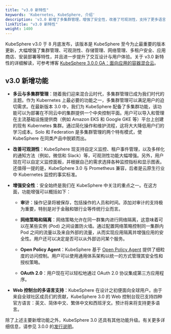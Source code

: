 ```yaml
---
title: "v3.0 新特性"
keywords: 'Kubernetes, KubeSphere, 介绍'
description: 'v3.0 新增了多集群管理，增强了安全性，改善了可观测性，支持了更多语言'
linkTitle: "v3.0 新特性"
weight: 1400
---
```


KubeSphere v3.0 于 8 月底发布，该版本是 KubeSphere 至今为止最重要的版本更新，大幅增强了集群管理、可观测性、存储管理、网络管理、多租户安全、应用商店、安装部署等特性，并且进一步提升了交互设计与用户体验。关于 v3.0 新特性的详细解读，可参考博客 [KubeSphere 3.0.0 GA：面向应用的容器混合云](../../../blogs/kubesphere-3.0.0-ga-announcement/)。

## v3.0 新增功能

- **多云与多集群管理**：随着我们迎来混合云时代，多集群管理已成为我们时代的主题。作为 Kubernetes 上最必要的功能之一，多集群管理可以满足用户的迫切需求。在最新版本 3.0 中，我们为 KubeSphere 配备了多集群功能，该功能可以为部署在不同云中的集群提供一个中央控制平面。用户可以导入和管理在主流基础设施提供商（例如 Amazon EKS 和 Google GKE 等）平台上创建的现有 Kubernetes 集群。通过简化操作和维护流程，这将大大降低用户们的学习成本。Solo 和 Federation 是多集群管理的两个特有模式，使 KubeSphere 在同类产品中脱颖而出。

- **改善可观测性**：KubeSphere 现支持自定义监控、租户事件管理，以及多样化的通知方法（例如，微信和 Slack）等，可观测性功能大幅增强。另外，用户现在可以自定义监控面板，并根据自己的需求选择各种监控指标和显示图表。还值得一提的是，KubeSphere 3.0 与 Prometheus 兼容，后者是云原生行业中 Kubernetes 监控的事实标准。

- **增强安全性**：安全始终是我们在 KubeSphere 中关注的重点之一。在这方面，功能增强可以概括如下：

  - **审计**：操作记录将被保存，包括操作的人员和时间。添加对审计的支持极为重要，特别是对于金融和银行业等传统行业而言。

  - **网络策略和隔离**：网络策略允许在同一群集内进行网络隔离，这意味着可以在某些实例 (Pod) 之间设置防火墙。通过配置网络策略控制同一集群内 Pod 之间的流量以及来自外部的流量，从而实现应用隔离并增强应用的安全性。用户还可以决定是否可以从外部访问某个服务。

  - **Open Policy Agent**：KubeSphere 基于 [Open Policy Agent](https://www.openpolicyagent.org/) 提供了细粒度的访问控制。用户可以使用通用体系架构以统一的方式管理其安全性和授权策略。

  - **OAuth 2.0**：用户现在可以轻松地通过 OAuth 2.0 协议集成第三方应用程序。
  
- **Web 控制台的多语言支持**：KubeSphere 在设计之初便面向全球用户。由于来自全球社区成员们的贡献，KubeSphere 3.0 的 Web 控制台现已支持四种官方语言：英文、简体中文、繁体中文和西班牙文。预计将来将支持更多语言。

除了上述主要新增功能之外，KubeSphere 3.0 还具有其他功能升级。有关更多详细信息，请参见 3.0.0 的[发行说明](../../release/release-v300/)。
